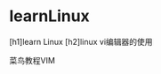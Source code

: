 # learnLinux
[h1]learn Linux
[h2]linux vi编辑器的使用
<p url="https://www.runoob.com/linux/linux-vim.html">菜鸟教程VIM</p>
